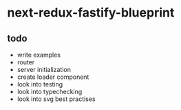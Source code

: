 # next-redux-fastify-blueprint

## todo

- write examples
- router
- server initialization
- create loader component
- look into testing
- look into typechecking
- look into svg best practises
